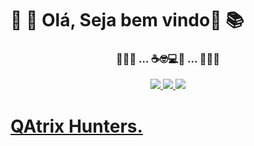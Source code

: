 # 📘 📖 Olá, Seja bem vindo📑 📚 <br>

### <p align="center">🐜🐛🐞 ... ☕🤓💻🔎 ... 🐜🐛🐞<br>

<p align="center">
<a href="https://www.linkedin.com/in/qualityshunters/" target="_blank"><img src="https://img.shields.io/badge/-Linkedin-6610F2?style=for-the-badge&logo=Linkedin&logoColor=FFFFFF&link=https://www.linkedin.com/in/qualityshunters/"/>
<a href="https://qualitys-hunters.github.io/" target="_blank"><img src="https://img.shields.io/badge/-GitHub.Io-6610F2?style=for-the-badge&logo=Linktree&logoColor=FFFFFF&link=[https://github.com/Qualitys-Hunters/Qualitys-Hunters.github.io]"/> 
<a href="https://www.instagram.com/qualityshunters" target="_blank"><img src="https://img.shields.io/badge/-Instagram-6610F2?style=for-the-badge&logo=Instagram&logoColor=FFFFFF&link=https://www.instagram.com/qualityshunters"/>
</p>

<!--
<br><br>
<div align="center">
  <a href="https://github.com/Qualitys-Hunters">
  <img height="180em" src="https://github-readme-stats.vercel.app/api?username=Qualitys-Hunters&show_icons=true&theme=midnight-purple&include_all_commits=true&count_private=true"/>
  <img height="180em" src="https://github-readme-stats.vercel.app/api/top-langs/?username=Qualitys-Hunters&layout=compact&langs_count=7&theme=midnight-purple"/>
</div><br><br>
</details>
🐜🐛🐞 ... ☕🤓💻🔎 ... 🐜🐛🐞<br>
</div> 
-->
<!--
**QAtrix-Hunter/QAtrix-Hunters** is a ✨ _special_ ✨ repository because its `README.md` (this file) appears on your GitHub profile.
-->

# QAtrix Hunters.
